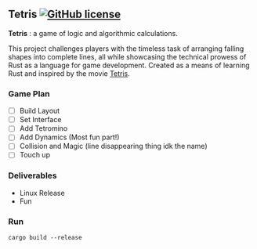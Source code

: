 ## Tetris [![GitHub license](https://img.shields.io/badge/license-MIT-blue.svg)](https://github.com/0xlax/tetris/blob/00671bd83454a1b187c8771930ccabfeb02c627c/src/main.rs#L1)

**Tetris** : a game of logic and algorithmic calculations.

 This project challenges players with the timeless task of arranging falling shapes into complete lines, all while showcasing the technical prowess of Rust as a language for game development. Created as a means of learning Rust and inspired by the movie [Tetris](https://www.youtube.com/watch?v=-BLM1naCfME).



### Game Plan

- [ ] Build Layout
- [ ] Set Interface
- [ ] Add Tetromino
- [ ] Add Dynamics (Most fun part!)
- [ ] Collision and Magic (line disappearing thing idk the name)
- [ ] Touch up

### Deliverables

- Linux Release
- Fun

### Run

```cargo build --release```